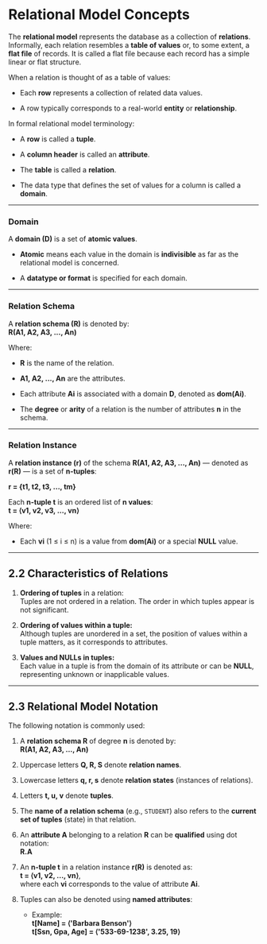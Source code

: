 
# Relational Model Concepts

The **relational model** represents the database as a collection of **relations**. Informally, each relation resembles a **table of values** or, to some extent, a **flat file** of records. It is called a flat file because each record has a simple linear or flat structure.

When a relation is thought of as a table of values:

- Each **row** represents a collection of related data values.
    
- A row typically corresponds to a real-world **entity** or **relationship**.
    

In formal relational model terminology:

- A **row** is called a **tuple**.
    
- A **column header** is called an **attribute**.
    
- The **table** is called a **relation**.
    
- The data type that defines the set of values for a column is called a **domain**.
    

---

### Domain

A **domain (D)** is a set of **atomic values**.

- **Atomic** means each value in the domain is **indivisible** as far as the relational model is concerned.
    
- A **datatype or format** is specified for each domain.
    

---

### Relation Schema

A **relation schema (R)** is denoted by:  
**R(A1, A2, A3, ..., An)**

Where:

- **R** is the name of the relation.
    
- **A1, A2, ..., An** are the attributes.
    
- Each attribute **Ai** is associated with a domain **D**, denoted as **dom(Ai)**.
    
- The **degree** or **arity** of a relation is the number of attributes **n** in the schema.
    

---

### Relation Instance

A **relation instance (r)** of the schema **R(A1, A2, A3, ..., An)** — denoted as **r(R)** — is a set of **n-tuples**:

**r = {t1, t2, t3, ..., tm}**

Each **n-tuple t** is an ordered list of **n values**:  
**t = ⟨v1, v2, v3, ..., vn⟩**

Where:

- Each **vi** (1 ≤ i ≤ n) is a value from **dom(Ai)** or a special **NULL** value.
    

---

## 2.2 Characteristics of Relations

1. **Ordering of tuples** in a relation:  
    Tuples are not ordered in a relation. The order in which tuples appear is not significant.
    
2. **Ordering of values within a tuple:**  
    Although tuples are unordered in a set, the position of values within a tuple matters, as it corresponds to attributes.
    
3. **Values and NULLs in tuples:**  
    Each value in a tuple is from the domain of its attribute or can be **NULL**, representing unknown or inapplicable values.
    

---

## 2.3 Relational Model Notation

The following notation is commonly used:

1. A **relation schema R** of degree **n** is denoted by:  
    **R(A1, A2, A3, ..., An)**
    
2. Uppercase letters **Q, R, S** denote **relation names**.
    
3. Lowercase letters **q, r, s** denote **relation states** (instances of relations).
    
4. Letters **t, u, v** denote **tuples**.
    
5. The **name of a relation schema** (e.g., `STUDENT`) also refers to the **current set of tuples** (state) in that relation.
    
6. An **attribute A** belonging to a relation **R** can be **qualified** using dot notation:  
    **R.A**
    
7. An **n-tuple t** in a relation instance **r(R)** is denoted as:  
    **t = ⟨v1, v2, ..., vn⟩**,  
    where each **vi** corresponds to the value of attribute **Ai**.
    
8. Tuples can also be denoted using **named attributes**:
    
    - Example:  
        **t[Name] = ⟨'Barbara Benson'⟩**  
        **t[Ssn, Gpa, Age] = ⟨'533-69-1238', 3.25, 19⟩**
        

